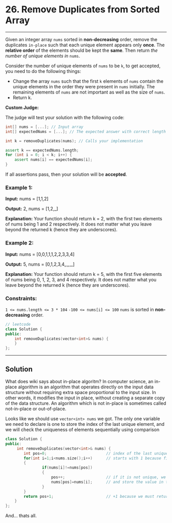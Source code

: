 
# 26. Remove Duplicates from Sorted Array
__________________
Given an integer array `nums` sorted in **non-decreasing** order, remove the duplicates `in-place` such that each unique element appears only **once**. The **relative order** of the elements should be kept the **same**. Then return *the number of unique elements in* `nums`.

Consider the number of unique elements of `nums` to be `k`, to get accepted, you need to do the following things:

+ Change the array `nums` such that the first `k` elements of `nums` contain the unique elements in the order they were present in `nums` initially. The remaining elements of `nums` are not important as well as the size of `nums`.
+ Return k.

**Custom Judge:**

The judge will test your solution with the following code:
```cpp
int[] nums = [...]; // Input array
int[] expectedNums = [...]; // The expected answer with correct length

int k = removeDuplicates(nums); // Calls your implementation

assert k == expectedNums.length;
for (int i = 0; i < k; i++) {
    assert nums[i] == expectedNums[i];
}
```
If all assertions pass, then your solution will be **accepted**.

 

### Example 1:

**Input:** nums = [1,1,2]

**Output:** 2, nums = [1,2,_]

**Explanation:** Your function should return k = 2, with the first two elements of nums being 1 and 2 respectively.
It does not matter what you leave beyond the returned k (hence they are underscores).

### Example 2:

**Input:** nums = [0,0,1,1,1,2,2,3,3,4]

**Output:** 5, nums = [0,1,2,3,4,_,_,_,_,_]

**Explanation:** Your function should return k = 5, with the first five elements of nums being 0, 1, 2, 3, and 4 respectively.
It does not matter what you leave beyond the returned k (hence they are underscores).
 

### Constraints:

`1 <= nums.length <= 3 * 104`
`-100 <= nums[i] <= 100`
`nums` is sorted in **non-decreasing** order.

```cpp
// leetcode
class Solution {
public:
    int removeDuplicates(vector<int>& nums) {
    }
};
```

__________________

## Solution

What does wiki says about in-place algoritm? In computer science, an in-place algorithm is an algorithm that operates directly on the input data structure without requiring extra space proportional to the input size. In other words, it modifies the input in place, without creating a separate copy of the data structure. An algorithm which is not in-place is sometimes called not-in-place or out-of-place.

Looks like we should use `vector<int> nums` we got. The only one variable we need to declare is one to store the index of the last unique element, and we will check the uniqueness of elements sequentially using comparison

```cpp
class Solution {
public:
     int removeDuplicates(vector<int>& nums) {
        int pos=0;                          // index of the last unique element
        for(int i=1;i<nums.size();i++)      // starts with 1 because first element always will be unique
        {
                if(nums[i]!=nums[pos])
                {
                    pos++;                  // if it is not unique, we move the index forward
                    nums[pos]=nums[i];      // and store the value in that position
                }
        }
        return pos+1;                       // +1 because we must return unique_nums.size
    }
};
```

And... thats all.